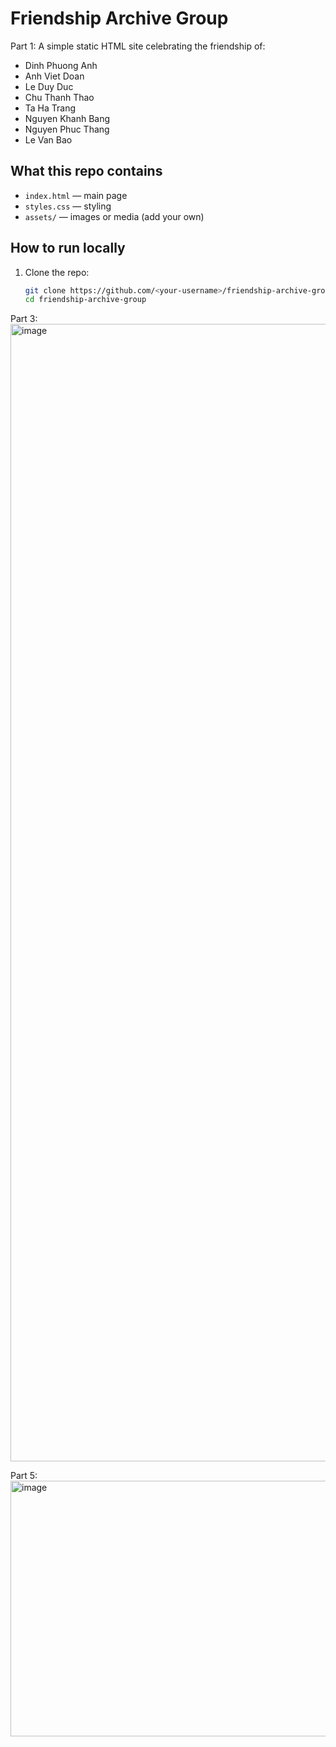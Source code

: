 # Friendship Archive Group
Part 1:
A simple static HTML site celebrating the friendship of:

- Dinh Phuong Anh
- Anh Viet Doan
- Le Duy Duc
- Chu Thanh Thao
- Ta Ha Trang
- Nguyen Khanh Bang
- Nguyen Phuc Thang
- Le Van Bao

## What this repo contains
- `index.html` — main page
- `styles.css` — styling
- `assets/` — images or media (add your own)

## How to run locally
1. Clone the repo:
   ```bash
   git clone https://github.com/<your-username>/friendship-archive-group.git
   cd friendship-archive-group

Part 3:
<img width="3840" height="1820" alt="image" src="https://github.com/user-attachments/assets/4d44a5fd-3ef4-4742-9e70-949100194cfb" />

Part 5:<br>
<img width="612" height="409" alt="image" src="https://github.com/user-attachments/assets/71a035c5-b0f8-49b3-b08f-a5efd0ac1c71" />
